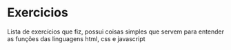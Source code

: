 # Exercicios
Lista de exercícios que fiz, possui coisas simples que servem para entender as funções das linguagens html, css e javascript
